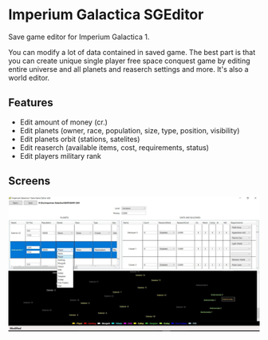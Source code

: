 # Imperium Galactica SGEditor
Save game editor for Imperium Galactica 1.

You can modify a lot of data contained in saved game.
The best part is that you can create unique single player free space conquest game by editing entire universe and all planets and reaserch settings and more. 
It's also a world editor.

## Features

* Edit amount of money (cr.)
* Edit planets (owner, race, population, size, type, position, visibility)
* Edit planets orbit (stations, satelites)
* Edit reaserch (available items, cost, requirements, status)
* Edit players military rank

## Screens

![ImperiumGalactica1SGEditor-screen](https://github.com/Reken41/ImperiumGalacticaSGEditor/raw/master/Screens/1.jpg)
